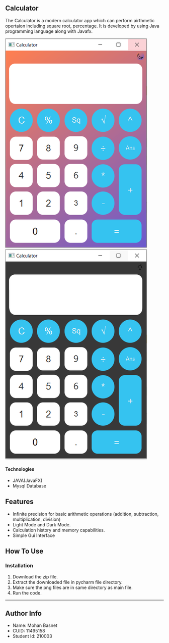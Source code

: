 ## Calculator

The Calculator is a modern calculator app which can perform airthmetic opertaion including square root, percentage. It is developed by using Java programming language along with Javafx.

![](Calculator%20Img.PNG)
![](Dark%20Mode%20Calculator.PNG)


#### Technologies

- JAVA(JavaFX)
- Mysql Database



## Features

- Infinite precision for basic arithmetic operations (addition, subtraction, multiplication, division)
- Light Mode and Dark Mode.
- Calculation history and memory capabilities.
- Simple Gui Interface


## How To Use

### Installation

1. Download the zip file.
2. Extract the downloaded file in pycharm file directory.
3. Make sure the png files are in same directory as main file.
4. Run the code.

___


##  Author Info

- Name: Mohan Basnet
- CUID: 11495158
- Student Id: 210003
